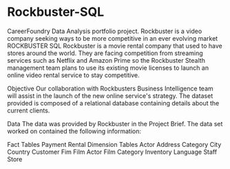 # Rockbuster-SQL
CareerFoundry Data Analysis portfolio project. Rockbuster is a video company seeking ways to be more competitive in an ever evolving market
ROCKBUSTER SQL
Rockbuster is a movie rental company that used to have stores around the world. They are facing competition from streaming services such as Netflix and Amazon Prime so the Rockbuster Stealth management team plans to use its existing movie licenses to launch an online video rental service to stay competitive.

Objective
Our collaboration with Rockbusters Business Intelligence team will assist in the launch of the new online service's strategy. The dataset provided is composed of a relational database containing details about the current clients.

Data
The data was provided by Rockbuster in the Project Brief. The data set worked on contained the following information:

Fact Tables
Payment
Rental
Dimension Tables
Actor
Address
Category
City
Country
Customer
Fim
Film Actor
Film Category
Inventory
Language
Staff
Store
